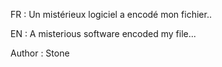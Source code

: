 FR : Un mistérieux logiciel a encodé mon fichier..

EN : A misterious software encoded my file...

Author : Stone
